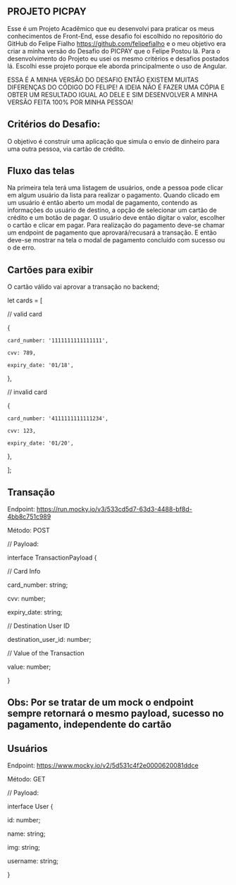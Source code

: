
## PROJETO PICPAY

Esse é um Projeto Acadêmico que eu desenvolvi para praticar os meus conhecimentos de Front-End, esse desafio foi escolhido no repositório do GitHub do Felipe Fialho https://github.com/felipefialho e o meu objetivo era criar a minha versão do Desafio do PICPAY que o Felipe Postou lá.
Para o desenvolvimento do Projeto eu usei os mesmo critérios e desafios postados lá.
Escolhi esse projeto porque ele aborda principalmente o uso de Angular.

ESSA É A MINHA VERSÃO DO DESAFIO ENTÃO EXISTEM MUITAS DIFERENÇAS DO CÓDIGO DO FELIPE! A IDEIA NÃO É FAZER UMA CÓPIA E OBTER UM RESULTADO IGUAL AO DELE E SIM DESENVOLVER A MINHA VERSÃO FEITA 100% POR MINHA PESSOA! 

## Critérios do Desafio:

O objetivo é construir uma aplicação que simula o envio de dinheiro para uma outra pessoa, via cartão de crédito.

## Fluxo das telas
Na primeira tela terá uma listagem de usuários, onde a pessoa pode clicar em algum usuário da lista para realizar o pagamento. Quando clicado em um usuário é então aberto um modal de pagamento, contendo as informações do usuário de destino, a opção de selecionar um cartão de crédito e um botão de pagar. O usuário deve então digitar o valor, escolher o cartão e clicar em pagar. Para realização do pagamento deve-se chamar um endpoint de pagamento que aprovará/recusará a transação. E então deve-se mostrar na tela o modal de pagamento concluído com sucesso ou o de erro.

## Cartões para exibir
O cartão válido vai aprovar a transação no backend;


let cards = [

  // valid card
  
  {
  
    card_number: '1111111111111111',
    
    cvv: 789,
    
    expiry_date: '01/18',
    
  },
  
  // invalid card
  
  {
  
    card_number: '4111111111111234',
    
    cvv: 123,
    
    expiry_date: '01/20',
    
  },
  
];


## Transação

Endpoint: https://run.mocky.io/v3/533cd5d7-63d3-4488-bf8d-4bb8c751c989

Método: POST

// Payload:


interface TransactionPayload {

  // Card Info
  
  card_number: string;
  
  cvv: number;
  
  expiry_date: string;


  // Destination User ID
  
  destination_user_id: number;

  // Value of the Transaction
  
  value: number;
  
}

## Obs: Por se tratar de um mock o endpoint sempre retornará o mesmo payload, sucesso no pagamento, independente do cartão


## Usuários

Endpoint: https://www.mocky.io/v2/5d531c4f2e0000620081ddce

Método: GET

// Payload:


interface User {

  id: number;
  
  name: string;
  
  img: string;
  
  username: string;
  
}
